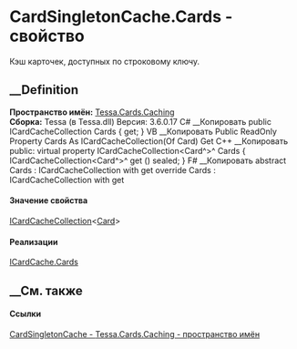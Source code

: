 # CardSingletonCache.Cards - свойство
Кэш карточек, доступных по строковому ключу.
##  __Definition
 **Пространство имён:** [Tessa.Cards.Caching](N_Tessa_Cards_Caching.htm)  
 **Сборка:** Tessa (в Tessa.dll) Версия: 3.6.0.17
C# __Копировать
     public ICardCacheCollection<Card> Cards { get; }
VB __Копировать
     Public ReadOnly Property Cards As ICardCacheCollection(Of Card)
    	Get
C++ __Копировать
     public:
    virtual property ICardCacheCollection<Card^>^ Cards {
    	ICardCacheCollection<Card^>^ get () sealed;
    }
F# __Копировать
     abstract Cards : ICardCacheCollection<Card> with get
    override Cards : ICardCacheCollection<Card> with get
#### Значение свойства
[ICardCacheCollection](T_Tessa_Cards_Caching_ICardCacheCollection_1.htm)<[Card](T_Tessa_Cards_Card.htm)>
#### Реализации
[ICardCache.Cards](P_Tessa_Cards_Caching_ICardCache_Cards.htm)  
##  __См. также
#### Ссылки
[CardSingletonCache - ](T_Tessa_Cards_Caching_CardSingletonCache.htm)
[Tessa.Cards.Caching - пространство имён](N_Tessa_Cards_Caching.htm)
